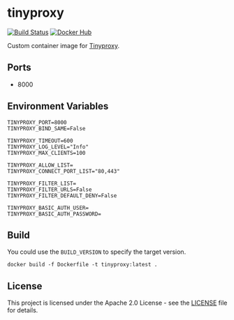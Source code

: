 # tinyproxy

[![Build Status](https://drone.owncloud.com/api/badges/owncloud-ops/tinyproxy/status.svg)](https://drone.owncloud.com/owncloud-ops/tinyproxy/)
[![Docker Hub](https://img.shields.io/badge/docker-latest-blue.svg?logo=docker&logoColor=white)](https://hub.docker.com/r/owncloudops/tinyproxy)

Custom container image for [Tinyproxy](https://tinyproxy.github.io/).

## Ports

- 8000

## Environment Variables

```Shell
TINYPROXY_PORT=8000
TINYPROXY_BIND_SAME=False

TINYPROXY_TIMEOUT=600
TINYPROXY_LOG_LEVEL="Info"
TINYPROXY_MAX_CLIENTS=100

TINYPROXY_ALLOW_LIST=
TINYPROXY_CONNECT_PORT_LIST="80,443"

TINYPROXY_FILTER_LIST=
TINYPROXY_FILTER_URLS=False
TINYPROXY_FILTER_DEFAULT_DENY=False

TINYPROXY_BASIC_AUTH_USER=
TINYPROXY_BASIC_AUTH_PASSWORD=
```

## Build

You could use the `BUILD_VERSION` to specify the target version.

```Shell
docker build -f Dockerfile -t tinyproxy:latest .
```

## License

This project is licensed under the Apache 2.0 License - see the [LICENSE](https://github.com/owncloud-ops/tinyproxy/blob/main/LICENSE) file for details.
